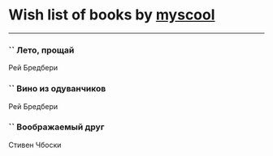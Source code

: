 # Wish list of books by [myscool](https://plus.google.com/u/0/101429613411254493072/)
---

### `` Лето, прощай
Рей Бредбери

### `` Вино из одуванчиков
Рей Бредбери

### `` Воображаемый друг
Стивен Чбоски

